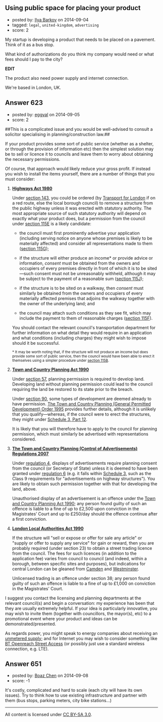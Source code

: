 ## Using public space for placing your product

- posted by: [Ilya Barkov](https://stackexchange.com/users/4985336/ilya-barkov) on 2014-09-04
- tagged: `legal`, `united-kingdom`, `advertising`
- score: 2

My startup is developing a product that needs to be placed on a pavement. Think of it as a bus stop.

What kind of authorizations do you think my company would need or what fees should I pay to the city?

**EDIT**

The product also need power supply and internet connection.

We're based in London, UK.



## Answer 623

- posted by: [eggyal](https://stackexchange.com/users/310184/eggyal) on 2014-09-05
- score: 2

##This is a complicated issue and you would be well-advised to consult a solicitor specialising in planning/construction law.##

If your product provides some sort of public service (whether as a shelter, or through the provision of information etc) then the simplest solution may be to sell or licence it to councils and leave them to worry about obtaining the necessary permissions.

Of course, that approach would likely reduce your gross profit.  If instead you wish to install the items yourself, there are a number of things that you must consider:

1. **[Highways Act 1980](http://www.legislation.gov.uk/ukpga/1980/66)**

    Under [section 143](http://www.legislation.gov.uk/ukpga/1980/66/section/143), you could be ordered (by [Transport for London](http://www.tfl.gov.uk/) if on a red route, else the local borough council) to remove a structure from the public highway unless it was erected with statutory authority.  The most appropriate source of such statutory authority will depend on exactly what your product does, but a permission from the council under [section 115E](http://www.legislation.gov.uk/ukpga/1980/66/section/115E) is a likely candidate:

    * the council must first prominently advertise your application (including serving notice on anyone whose premises is likely to be materially affected) and consider all representations made to them ([section 115G](http://www.legislation.gov.uk/ukpga/1980/66/section/115G));

    * if the structure will either produce an income* or provide advice or information, *consent* must be obtained from the owners and occupiers of every premises directly in front of which it is to be sited&mdash;such consent must not be unreasonably withheld, although it may be subject to the payment of a reasonable sum ([section 115J](http://www.legislation.gov.uk/ukpga/1980/66/section/115J));

    * if the structure is to be sited on a walkway, then *consent* must similarly be obtained from the owners and occupiers of every materially affected premises that adjoins the walkway together with the owner of the underlying land; and

    * the council may attach such conditions as they see fit, which may include the payment to them of reasonable charges ([section 115F](http://www.legislation.gov.uk/ukpga/1980/66/section/115F)).

    You should contact the relevant council's transportation department for further information on what detail they would require in an application and what conditions (including charges) they might wish to impose should it be successful.

    <sup>\* It may be worth noting that, if the structure will not produce an income but does provide some sort of public service, then the council would have been able to erect it themselves using a simpler procedure under [section 115B](http://www.legislation.gov.uk/ukpga/1980/66/section/115F).</sup>

2. **[Town and Country Planning Act 1990](http://www.legislation.gov.uk/ukpga/1990/8)**

    Under [section 57](http://www.legislation.gov.uk/ukpga/1990/8/section/57), planning permission is required to develop land.  Developing land without planning permission could lead to the council requiring the land be restored to its state prior to the breach.

    Under [section 90](http://www.legislation.gov.uk/ukpga/1990/8/section/90), some types of development are deemed already to have permission.  [The Town and Country Planning (General Permitted Development) Order 1995](http://www.legislation.gov.uk/uksi/1995/418) provides further details, although it is unlikely that you qualify&mdash;whereas, if the council were to erect the structures, they might under [Schedule 3, Part 12](http://www.legislation.gov.uk/uksi/1995/418/schedule/2/part/12/made).

    It is likely that you will therefore have to apply to the council for planning permission, which must similarly be advertised with representations considered.

3. **[The Town and Country Planning (Control of Advertisements) Regulations 2007](http://www.legislation.gov.uk/uksi/2007/783/contents/made)**

    Under [regulation 4](http://www.legislation.gov.uk/uksi/2007/783/regulation/4/made), displays of advertisements require planning consent from the council (or Secretary of State) unless it is deemed to have been granted under [regulation 6](http://www.legislation.gov.uk/uksi/2007/783/regulation/6/made) (e.g. it falls within [Schedule 3](http://www.legislation.gov.uk/uksi/2007/783/schedule/3/made), such as the Class 9 requirements for "advertisements on highway structures").  You are likely to obtain such permission together with that for developing the land, above.

    Unauthorised display of an advertisement is an offence under the [Town and Country Planning Act 1990](http://www.legislation.gov.uk/ukpga/1990/8); any person found guilty of such an offence is liable to a fine of up to £2,500 upon conviction in the Magistrates’ Court and up to £250/day should the offence continue after a first conviction.

3. **[London Local Authorities Act 1990](http://www.legislation.gov.uk/ukla/1990/7/pdfs/ukla_19900007_en.pdf)**

    If the structure will "sell or 
expose or offer for sale any article" or "supply or offer to supply any service" for gain or reward, then you are probably required (under section 23) to obtain a street trading licence from the council.  The fees for such licences (in addition to the application fee) varies from council to council (and indeed, within a borough, between specific sites and purposes), but indications for central London can be gleaned from [Camden](http://www.camden.gov.uk/ccm/cms-service/download/asset?asset_id=2869372) and [Westminster](https://www.westminster.gov.uk/street-trading-pitch-fees).

    Unlicensed trading is an offence under section 38; any person found guilty of such an offence is liable to a fine of up to £1,000 on conviction in the Magistrates' Court.


I suggest you contact the licensing and planning departments at the relevant council(s) and begin a conversation: my experience has been that they are usually extremely helpful.  If your idea is particularly innovative, you may wish to invite them (together with councillors, the mayor(s), etc) to a promotional event where your product and ideas can be demonstrated/presented.

As regards power, you might speak to energy companies about receiving an [unmetered supply](https://www.eonenergy.com/~/media/PDFs/For-your-business/Large-Energy-Users/Product-Information/UMS%20Unmetered%20Supply%20Feb2012.pdf); and for Internet you may wish to consider something like [BT Openreach Street Access](http://www.openreach.co.uk/orpg/home/products/ethernetservices/streetaccess/downloads/streetaccessfactsheet.pdf) (or possibly just use a standard wireless connection, e.g. LTE).


## Answer 651

- posted by: [Boaz Chen](https://stackexchange.com/users/4995310/boaz-chen) on 2014-09-08
- score: -1

It's costly, complicated and hard to scale (each city will have its own issues).
Try to think how to use existing infrastructure and partner with them (bus stops, parking meters, city bike stations...)



---

All content is licensed under [CC BY-SA 3.0](https://creativecommons.org/licenses/by-sa/3.0/).
